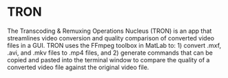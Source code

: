 # TRON

The Transcoding & Remuxing Operations Nucleus (TRON) is an app that streamlines video conversion and quality comparison of converted video files in a GUI. TRON uses the FFmpeg toolbox in MatLab to: 1) convert .mxf, .avi, and .mkv files to .mp4 files, and 2) generate commands that can be copied and pasted into the terminal window to compare the quality of a converted video file against the original video file.

